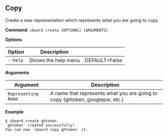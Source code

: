 ## Copy

<p>Create a new representation which represents what you are going to copy.</p>

**Command**: `cboard create [OPTIONS] [ARGUMENTS]`

**Options**

| Option   | Description         |               |
| -------- | ------------------- | ------------- |
| `--help` | Shows the help menu | DEFAULT=False |

**Arguments**

| Argument            | Description                                                                 |
| ------------------- | --------------------------------------------------------------------------- |
| `Representing Name` | A name that represents what you are going to copy (ghtoken, googlepw, etc.) |

**Example**

```
$ cboard create ghtoken
`ghtoken` created successfully! 
You can now `cboard copy ghtoken` it.
```
